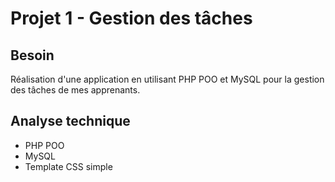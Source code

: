 # Projet 1 - Gestion des tâches

## Besoin

Réalisation d'une application en utilisant PHP POO et MySQL pour la gestion des tâches de mes apprenants.

## Analyse technique

- PHP POO
- MySQL
- Template CSS simple


